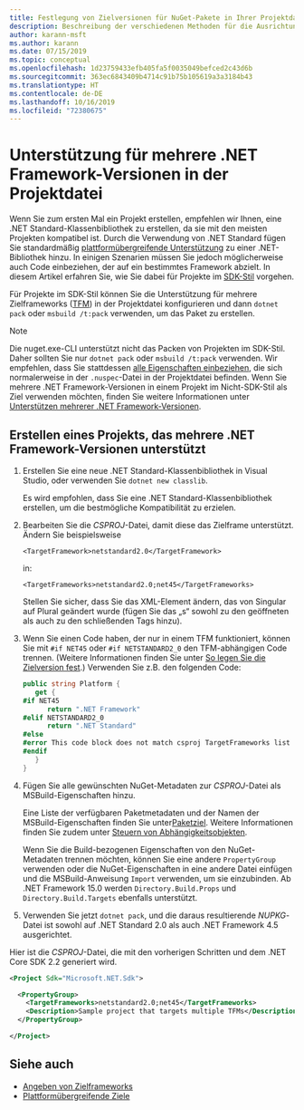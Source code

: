 ```yaml
---
title: Festlegung von Zielversionen für NuGet-Pakete in Ihrer Projektdatei
description: Beschreibung der verschiedenen Methoden für die Ausrichtung mehrerer .NET Framework-Versionen aus einem einzelnen NuGet-Paket.
author: karann-msft
ms.author: karann
ms.date: 07/15/2019
ms.topic: conceptual
ms.openlocfilehash: 1d23759433efb405fa5f0035049befced2c43d6b
ms.sourcegitcommit: 363ec6843409b4714c91b75b105619a3a3184b43
ms.translationtype: HT
ms.contentlocale: de-DE
ms.lasthandoff: 10/16/2019
ms.locfileid: "72380675"
---
```

# <a name="support-multiple-net-framework-versions-in-your-project-file"></a>Unterstützung für mehrere .NET Framework-Versionen in der Projektdatei

Wenn Sie zum ersten Mal ein Projekt erstellen, empfehlen wir Ihnen, eine .NET Standard-Klassenbibliothek zu erstellen, da sie mit den meisten Projekten kompatibel ist. Durch die Verwendung von .NET Standard fügen Sie standardmäßig [plattformübergreifende Unterstützung](/dotnet/standard/library-guidance/cross-platform-targeting) zu einer .NET-Bibliothek hinzu. In einigen Szenarien müssen Sie jedoch möglicherweise auch Code einbeziehen, der auf ein bestimmtes Framework abzielt. In diesem Artikel erfahren Sie, wie Sie dabei für Projekte im [SDK-Stil](../resources/check-project-format.md) vorgehen.

Für Projekte im SDK-Stil können Sie die Unterstützung für mehrere Zielframeworks ([TFM](/dotnet/standard/frameworks)) in der Projektdatei konfigurieren und dann `dotnet pack` oder `msbuild /t:pack` verwenden, um das Paket zu erstellen.

> [!NOTE]
> Die nuget.exe-CLI unterstützt nicht das Packen von Projekten im SDK-Stil. Daher sollten Sie nur `dotnet pack` oder `msbuild /t:pack` verwenden. Wir empfehlen, dass Sie stattdessen [alle Eigenschaften einbeziehen](../reference/msbuild-targets.md#pack-target), die sich normalerweise in der `.nuspec`-Datei in der Projektdatei befinden. Wenn Sie mehrere .NET Framework-Versionen in einem Projekt im Nicht-SDK-Stil als Ziel verwenden möchten, finden Sie weitere Informationen unter [Unterstützen mehrerer .NET Framework-Versionen](supporting-multiple-target-frameworks.md).

## <a name="create-a-project-that-supports-multiple-net-framework-versions"></a>Erstellen eines Projekts, das mehrere .NET Framework-Versionen unterstützt

1. Erstellen Sie eine neue .NET Standard-Klassenbibliothek in Visual Studio, oder verwenden Sie `dotnet new classlib`.

   Es wird empfohlen, dass Sie eine .NET Standard-Klassenbibliothek erstellen, um die bestmögliche Kompatibilität zu erzielen.

2. Bearbeiten Sie die *CSPROJ*-Datei, damit diese das Zielframe unterstützt. Ändern Sie beispielsweise
   
   `<TargetFramework>netstandard2.0</TargetFramework>`
   
   in:
   
   `<TargetFrameworks>netstandard2.0;net45</TargetFrameworks>`

   Stellen Sie sicher, dass Sie das XML-Element ändern, das von Singular auf Plural geändert wurde (fügen Sie das „s“ sowohl zu den geöffneten als auch zu den schließenden Tags hinzu).

3. Wenn Sie einen Code haben, der nur in einem TFM funktioniert, können Sie mit `#if NET45` oder `#if NETSTANDARD2_0` den TFM-abhängigen Code trennen. (Weitere Informationen finden Sie unter [So legen Sie die Zielversion fest](/dotnet/core/tutorials/libraries#how-to-multitarget).) Verwenden Sie z.B. den folgenden Code:

   ```csharp
   public string Platform {
      get {
   #if NET45
         return ".NET Framework"
   #elif NETSTANDARD2_0
         return ".NET Standard"
   #else
   #error This code block does not match csproj TargetFrameworks list
   #endif
      }
   }
   ```

4. Fügen Sie alle gewünschten NuGet-Metadaten zur *CSPROJ*-Datei als MSBuild-Eigenschaften hinzu.

   Eine Liste der verfügbaren Paketmetadaten und der Namen der MSBuild-Eigenschaften finden Sie unter[Paketziel](../reference/msbuild-targets.md#pack-target). Weitere Informationen finden Sie zudem unter [Steuern von Abhängigkeitsobjekten](../consume-packages/package-references-in-project-files.md#controlling-dependency-assets).

   Wenn Sie die Build-bezogenen Eigenschaften von den NuGet-Metadaten trennen möchten, können Sie eine andere `PropertyGroup` verwenden oder die NuGet-Eigenschaften in eine andere Datei einfügen und die MSBuild-Anweisung `Import` verwenden, um sie einzubinden. Ab .NET Framework 15.0 werden `Directory.Build.Props` und `Directory.Build.Targets` ebenfalls unterstützt.

5. Verwenden Sie jetzt `dotnet pack`, und die daraus resultierende *NUPKG*-Datei ist sowohl auf .NET Standard 2.0 als auch .NET Framework 4.5 ausgerichtet.

Hier ist die *CSPROJ*-Datei, die mit den vorherigen Schritten und dem .NET Core SDK 2.2 generiert wird.

```xml
<Project Sdk="Microsoft.NET.Sdk">

  <PropertyGroup>
    <TargetFrameworks>netstandard2.0;net45</TargetFrameworks>
    <Description>Sample project that targets multiple TFMs</Description>
  </PropertyGroup>

</Project>
```

## <a name="see-also"></a>Siehe auch

* [Angeben von Zielframeworks](/dotnet/standard/frameworks#how-to-specify-target-frameworks)
* [Plattformübergreifende Ziele](/dotnet/standard/library-guidance/cross-platform-targeting)
